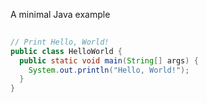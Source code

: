 
A minimal Java example
```java
  
// Print Hello, World!
public class HelloWorld {
  public static void main(String[] args) {
    System.out.println("Hello, World!"); 
  }
}
```
